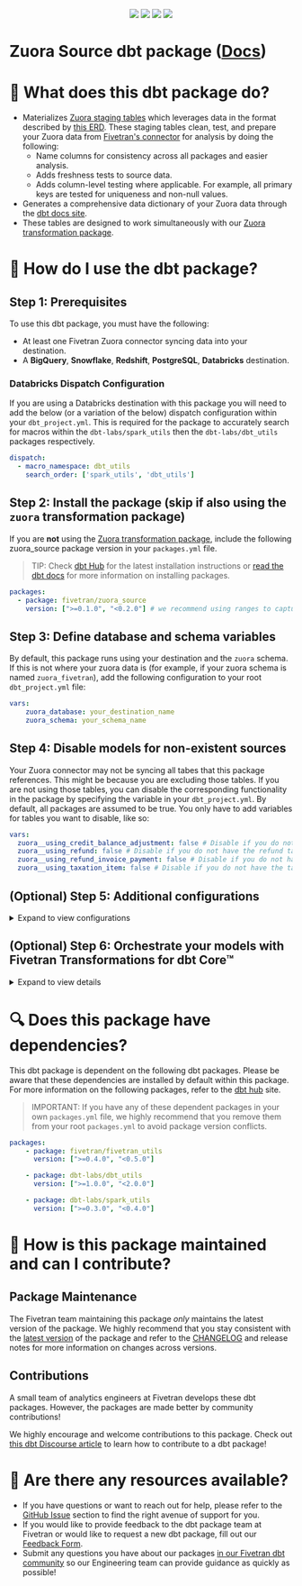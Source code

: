 <p align="center">
    <a alt="License"
        href="https://github.com/fivetran/dbt_zuora_source/blob/main/LICENSE">
        <img src="https://img.shields.io/badge/License-Apache%202.0-blue.svg" /></a>
    <a alt="dbt-core">
        <img src="https://img.shields.io/badge/dbt_Core™_version->=1.3.0_<2.0.0-orange.svg" /></a>
    <a alt="Maintained?">
        <img src="https://img.shields.io/badge/Maintained%3F-yes-green.svg" /></a>
    <a alt="PRs">
        <img src="https://img.shields.io/badge/Contributions-welcome-blueviolet" /></a>
</p>

# Zuora Source dbt package ([Docs](https://fivetran.github.io/dbt_zuora_source/))

# 📣 What does this dbt package do?
- Materializes [Zuora staging tables]((https://fivetran.github.io/dbt_zuora_source/#!/overview/github_source/models/?g_v=1)) which leverages data in the format described by [this ERD](https://fivetran.com/docs/applications/zuora#schemainformation). These staging tables clean, test, and prepare your Zuora data from [Fivetran's connector](https://fivetran.com/docs/applications/zuora) for analysis by doing the following:
  - Name columns for consistency across all packages and easier analysis.
  - Adds freshness tests to source data.
  - Adds column-level testing where applicable. For example,  all primary keys are tested for uniqueness and non-null values.
- Generates a comprehensive data dictionary of your Zuora data through the [dbt docs site](https://fivetran.github.io/dbt_zuora_source/).
- These tables are designed to work simultaneously with our [Zuora transformation package](https://github.com/fivetran/dbt_zuora).

# 🎯 How do I use the dbt package?
## Step 1: Prerequisites
To use this dbt package, you must have the following:
- At least one Fivetran Zuora connector syncing data into your destination. 
- A **BigQuery**, **Snowflake**, **Redshift**, **PostgreSQL**, **Databricks** destination.

### Databricks Dispatch Configuration
If you are using a Databricks destination with this package you will need to add the below (or a variation of the below) dispatch configuration within your `dbt_project.yml`. This is required for the package to accurately search for macros within the `dbt-labs/spark_utils` then the `dbt-labs/dbt_utils` packages respectively.
```yml
dispatch:
  - macro_namespace: dbt_utils
    search_order: ['spark_utils', 'dbt_utils']
```

## Step 2: Install the package (skip if also using the `zuora` transformation package)
If you  are **not** using the [Zuora transformation package](https://github.com/fivetran/dbt_zuora), include the following zuora_source package version in your `packages.yml` file.
> TIP: Check [dbt Hub](https://hub.getdbt.com/) for the latest installation instructions or [read the dbt docs](https://docs.getdbt.com/docs/package-management) for more information on installing packages.

```yaml
packages:
  - package: fivetran/zuora_source
    version: [">=0.1.0", "<0.2.0"] # we recommend using ranges to capture non-breaking changes automatically
```

## Step 3: Define database and schema variables
By default, this package runs using your destination and the `zuora` schema. If this is not where your zuora data is (for example, if your zuora schema is named `zuora_fivetran`), add the following configuration to your root `dbt_project.yml` file:

```yml
vars:
    zuora_database: your_destination_name
    zuora_schema: your_schema_name 
```

## Step 4: Disable models for non-existent sources
Your Zuora connector may not be syncing all tabes that this package references. This might be because you are excluding those tables. If you are not using those tables, you can disable the corresponding functionality in the package by specifying the variable in your `dbt_project.yml`. By default, all packages are assumed to be true. You only have to add variables for tables you want to disable, like so: 

```yml 
vars: 
  zuora__using_credit_balance_adjustment: false # Disable if you do not have the credit balance adjustment table
  zuora__using_refund: false # Disable if you do not have the refund table
  zuora__using_refund_invoice_payment: false # Disable if you do not have the refund invoice payment table
  zuora__using_taxation_item: false # Disable if you do not have the taxation item table
```   
## (Optional) Step 5: Additional configurations
<details><summary>Expand to view configurations</summary>

### Passing Through Additional Fields
This package includes all source columns defined in the macros folder. You can add more columns using our pass-through column variables. These variables allow for the pass-through fields to be aliased (`alias`) and casted (`transform_sql`) if desired, but not required. Datatype casting is configured via a sql snippet within the `transform_sql` key. You may add the desired sql while omitting the `as field_name` at the end and your custom pass-though fields will be casted accordingly. Use the below format for declaring the respective pass-through variables:

```yml
vars:
    zuora_account_pass_through_columns: 
      - name: "new_custom_field"
        alias: "custom_field"
        transform_sql: "cast(custom_field as string)"
      - name: "another_one"
    zuora_subscription_pass_through_columns:
      - name: "this_field"
        alias: "cool_field_name"
    zuora_rate_plan_pass_through_columns:
      - name: "another_field"
        alias: "cooler_field_name"
    zuora_rate_plan_charge_pass_through_columns:
      - name: "yet_another_field"
        alias: "coolest_field_name"
```

### Change the build schema
By default, this package builds the zuora staging models within a schema titled (`<target_schema>` + `_zuora_source`) in your destination. If this is not where you would like your zuora staging data to be written to, add the following configuration to your root `dbt_project.yml` file:

```yml
models:
    zuora_source:
      +schema: my_new_schema_name # leave blank for just the target_schema
```

### Change the source table references
If an individual source table has a different name than the package expects, add the table name as it appears in your destination to the respective variable:
> IMPORTANT: See this project's [`dbt_project.yml`](https://github.com/fivetran/dbt_zuora_source/blob/main/dbt_project.yml) variable declarations to see the expected names.

```yml
vars:
    zuora_<default_source_table_name>_identifier: your_table_name 
```

  
</details>

## (Optional) Step 6: Orchestrate your models with Fivetran Transformations for dbt Core™
<details><summary>Expand to view details</summary>
<br>
    
Fivetran offers the ability for you to orchestrate your dbt project through [Fivetran Transformations for dbt Core™](https://fivetran.com/docs/transformations/dbt). Learn how to set up your project for orchestration through Fivetran in our [Transformations for dbt Core setup guides](https://fivetran.com/docs/transformations/dbt#setupguide).
</details>
    
# 🔍 Does this package have dependencies?
This dbt package is dependent on the following dbt packages. Please be aware that these dependencies are installed by default within this package. For more information on the following packages, refer to the [dbt hub](https://hub.getdbt.com/) site.
> IMPORTANT: If you have any of these dependent packages in your own `packages.yml` file, we highly recommend that you remove them from your root `packages.yml` to avoid package version conflicts.
```yml
packages:
    - package: fivetran/fivetran_utils
      version: [">=0.4.0", "<0.5.0"]

    - package: dbt-labs/dbt_utils
      version: [">=1.0.0", "<2.0.0"]

    - package: dbt-labs/spark_utils
      version: [">=0.3.0", "<0.4.0"]
```
          
# 🙌 How is this package maintained and can I contribute?
## Package Maintenance
The Fivetran team maintaining this package _only_ maintains the latest version of the package. We highly recommend that you stay consistent with the [latest version](https://hub.getdbt.com/fivetran/zuora_source/latest/) of the package and refer to the [CHANGELOG](https://github.com/fivetran/dbt_zuora_source/blob/main/CHANGELOG.md) and release notes for more information on changes across versions.
## Contributions
A small team of analytics engineers at Fivetran develops these dbt packages. However, the packages are made better by community contributions! 

We highly encourage and welcome contributions to this package. Check out [this dbt Discourse article](https://discourse.getdbt.com/t/contributing-to-a-dbt-package/657) to learn how to contribute to a dbt package!

# 🏪 Are there any resources available?
- If you have questions or want to reach out for help, please refer to the [GitHub Issue](https://github.com/fivetran/dbt_zuora_source/issues/new/choose) section to find the right avenue of support for you.
- If you would like to provide feedback to the dbt package team at Fivetran or would like to request a new dbt package, fill out our [Feedback Form](https://www.surveymonkey.com/r/DQ7K7WW).
- Submit any questions you have about our packages [in our Fivetran dbt community](https://community.fivetran.com/t5/user-group-for-dbt/gh-p/dbt-user-group) so our Engineering team can provide guidance as quickly as possible!
